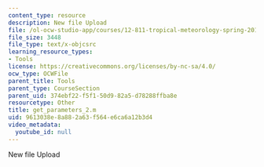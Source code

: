 ```yaml
---
content_type: resource
description: New file Upload
file: /ol-ocw-studio-app/courses/12-811-tropical-meteorology-spring-2011/9613038e8a882a63f564e6ca6a12b3d4_get_parameters_2.m
file_size: 3448
file_type: text/x-objcsrc
learning_resource_types:
- Tools
license: https://creativecommons.org/licenses/by-nc-sa/4.0/
ocw_type: OCWFile
parent_title: Tools
parent_type: CourseSection
parent_uid: 374ebf22-f5f1-50d9-82a5-d78288ffba8e
resourcetype: Other
title: get_parameters_2.m
uid: 9613038e-8a88-2a63-f564-e6ca6a12b3d4
video_metadata:
  youtube_id: null
---
```

New file Upload